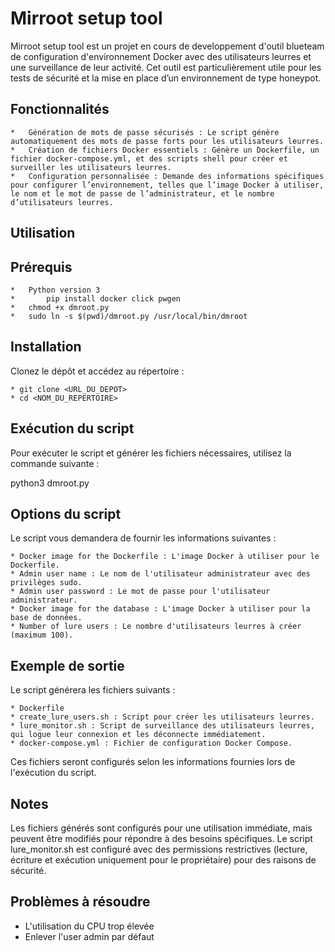 # Mirroot setup tool

Mirroot setup tool est un projet en cours de developpement d'outil blueteam de configuration d'environnement Docker avec des utilisateurs leurres et une surveillance de leur activité. Cet outil est particulièrement utile pour les tests de sécurité et la mise en place d’un environnement de type honeypot.

## Fonctionnalités

	*	Génération de mots de passe sécurisés : Le script génère automatiquement des mots de passe forts pour les utilisateurs leurres.
	*	Création de fichiers Docker essentiels : Génère un Dockerfile, un fichier docker-compose.yml, et des scripts shell pour créer et surveiller les utilisateurs leurres.
	* 	Configuration personnalisée : Demande des informations spécifiques pour configurer l’environnement, telles que l’image Docker à utiliser, le nom et le mot de passe de l’administrateur, et le nombre d’utilisateurs leurres.

## Utilisation

## Prérequis

	*	Python version 3
 	*       pip install docker click pwgen
  	* 	chmod +x dmroot.py
   	*	sudo ln -s $(pwd)/dmroot.py /usr/local/bin/dmroot


## Installation
Clonez le dépôt et accédez au répertoire :

	* git clone <URL_DU_DEPOT>
	* cd <NOM_DU_REPERTOIRE> 

## Exécution du script
Pour exécuter le script et générer les fichiers nécessaires, utilisez la commande suivante :

python3 dmroot.py

## Options du script

Le script vous demandera de fournir les informations suivantes :

	* Docker image for the Dockerfile : L'image Docker à utiliser pour le Dockerfile.
	* Admin user name : Le nom de l'utilisateur administrateur avec des privilèges sudo.
	* Admin user password : Le mot de passe pour l'utilisateur administrateur.
	* Docker image for the database : L'image Docker à utiliser pour la base de données.
	* Number of lure users : Le nombre d'utilisateurs leurres à créer (maximum 100).

## Exemple de sortie
Le script générera les fichiers suivants :

	* Dockerfile
	* create_lure_users.sh : Script pour créer les utilisateurs leurres.
	* lure_monitor.sh : Script de surveillance des utilisateurs leurres, qui logue leur connexion et les déconnecte immédiatement.
	* docker-compose.yml : Fichier de configuration Docker Compose.

Ces fichiers seront configurés selon les informations fournies lors de l'exécution du script.

## Notes

Les fichiers générés sont configurés pour une utilisation immédiate, mais peuvent être modifiés pour répondre à des besoins spécifiques.
Le script lure_monitor.sh est configuré avec des permissions restrictives (lecture, écriture et exécution uniquement pour le propriétaire) pour des raisons de sécurité.

## Problèmes à résoudre

* L'utilisation du CPU trop élevée
* Enlever l'user admin par défaut
